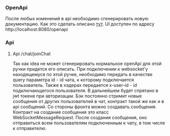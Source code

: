 ### OpenApi

После любых изменений в api необходимо сгенерировать новую документацию.
Как это сделать
описано [тут](https://www.jetbrains.com/help/idea/ktor.html?_gl=1*gcbjc2*_ga*MTc0OTM3OTczNi4xNjk1MDI4OTE0*_ga_9J976DJZ68*MTY5NTg0Mzc0OC4xNS4xLjE2OTU4NDM4MTkuNTAuMC4w&_ga=2.8532853.1135182488.1695843749-1749379736.1695028914#openapi).
UI доступен по адресу http://localhost:8080/openapi

### Api

1. Api /chat/joinChat

   Так как idea не может сгенерировать нормальное openApi для этой ручки придется его описать.
   При подключении к websocket'у находящемуся по этой ручке, необходимо передать в качестве query параметра id - id чата, к которому подключается пользователь.
   Также в хэдерах передается x-user-id - id подключающегося пользователя. В дальнейшем будет спрятано в jwt токене при авторизации.
   Бэк постоянно стримит новые сообщения от других пользователей в чат, контракт такой же как и в api сообщений.
   Со стороны фронта можно создавать сообщения. Контракт на создание сообщения это класс WebSocketMessageRequest.
   После создания сообщения, оно отправиться всем пользователям подключенным к чату, в том числе к отправителю.
